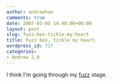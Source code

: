 ```yaml
---
author: andrewhao
comments: true
date: 2007-03-05 14:40:00+00:00
layout: post
slug: fuzz-box-tickle-my-heart
title: Fuzz box, tickle my heart.
wordpress_id: 717
categories:
- Andrew 2.0
---
```


I think I'm going through my [fuzz](http://en.wikipedia.org/wiki/Fuzzbox) stage.  

